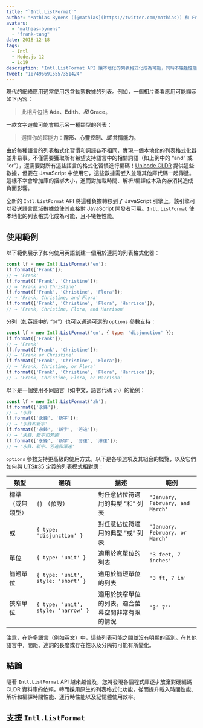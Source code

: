 ```yaml
---
title: "`Intl.ListFormat`"
author: "Mathias Bynens ([@mathias](https://twitter.com/mathias)) 和 Frank Yung-Fong Tang"
avatars:
  - "mathias-bynens"
  - "frank-tang"
date: 2018-12-18
tags:
  - Intl
  - Node.js 12
  - io19
description: "Intl.ListFormat API 讓本地化的列表格式化成為可能，同時不犧牲性能。"
tweet: "1074966915557351424"
---
```

現代的網絡應用通常使用包含動態數據的列表。例如，一個相片查看應用可能顯示如下內容：

> 此相片包括 **Ada、Edith、_和_ Grace**。

一款文字遊戲可能會顯示另一種類型的列表：

> 選擇你的超能力：**隱形、心靈控制、_或_ 共情能力**。

由於每種語言的列表格式化習慣和詞語各不相同，實現一個本地化的列表格式化器並非易事。不僅需要獲取所有希望支持語言中的相關詞語（如上例中的 “and” 或 “or”），還需要對所有這些語言的格式化習慣進行編碼！[Unicode CLDR](http://cldr.unicode.org/translation/lists) 提供這些數據，但要在 JavaScript 中使用它，這些數據需嵌入並隨其他庫代碼一起傳遞。這樣不幸會增加庫的捆綁大小，進而對加載時間、解析/編譯成本及內存消耗造成負面影響。

<!--truncate-->
全新的 `Intl.ListFormat` API 將這種負擔轉移到了 JavaScript 引擎上，該引擎可以發送語言區域數據並使其直接對 JavaScript 開發者可用。`Intl.ListFormat` 使本地化的列表格式化成為可能，且不犧牲性能。

## 使用範例

以下範例展示了如何使用英語創建一個用於連詞的列表格式化器：

```js
const lf = new Intl.ListFormat('en');
lf.format(['Frank']);
// → 'Frank'
lf.format(['Frank', 'Christine']);
// → 'Frank and Christine'
lf.format(['Frank', 'Christine', 'Flora']);
// → 'Frank, Christine, and Flora'
lf.format(['Frank', 'Christine', 'Flora', 'Harrison']);
// → 'Frank, Christine, Flora, and Harrison'
```

分列（如英語中的 “or”）也可以通過可選的 `options` 參數支持：

```js
const lf = new Intl.ListFormat('en', { type: 'disjunction' });
lf.format(['Frank']);
// → 'Frank'
lf.format(['Frank', 'Christine']);
// → 'Frank or Christine'
lf.format(['Frank', 'Christine', 'Flora']);
// → 'Frank, Christine, or Flora'
lf.format(['Frank', 'Christine', 'Flora', 'Harrison']);
// → 'Frank, Christine, Flora, or Harrison'
```

以下是一個使用不同語言（如中文，語言代碼 `zh`）的範例：

```js
const lf = new Intl.ListFormat('zh');
lf.format(['永鋒']);
// → '永鋒'
lf.format(['永鋒', '新宇']);
// → '永鋒和新宇'
lf.format(['永鋒', '新宇', '芳遠']);
// → '永鋒、新宇和芳遠'
lf.format(['永鋒', '新宇', '芳遠', '澤遠']);
// → '永鋒、新宇、芳遠和澤遠'
```

`options` 參數支持更高級的使用方式。以下是各項選項及其組合的概覽，以及它們如何與 [UTS#35](https://unicode.org/reports/tr35/tr35-general.html#ListPatterns) 定義的列表模式相對應：


| 類型                  | 選項                                   | 描述                                                                                     | 範例                  |
| --------------------- | ----------------------------------------- | ----------------------------------------------------------------------------------------------- | -------------------------------- |
| 標準（或無類型）        | `{}` （預設）                            | 對任意佔位符適用的典型 “和” 列表                                                             | `'January, February, and March'` |
| 或                    | `{ type: 'disjunction' }`                 | 對任意佔位符適用的典型 “或” 列表                                                             | `'January, February, or March'`  |
| 單位                  | `{ type: 'unit' }`                        | 適用於寬單位的列表                                                                  | `'3 feet, 7 inches'`             |
| 簡短單位              | `{ type: 'unit', style: 'short' }`        | 適用於簡短單位的列表                                                                 | `'3 ft, 7 in'`                   |
| 狹窄單位              | `{ type: 'unit', style: 'narrow' }`       | 適用於狹窄單位的列表，適合螢幕空間非常有限的情況                     | `'3′ 7″'`                        |


注意，在許多語言（例如英文）中，這些列表可能之間並沒有明顯的區別。在其他語言中，間距、連詞的長度或存在性以及分隔符可能有所變化。

## 結論

隨著 `Intl.ListFormat` API 越來越普及，您將發現各個程式庫逐步放棄對硬編碼 CLDR 資料庫的依賴，轉而採用原生的列表格式化功能，從而提升載入時間性能、解析和編譯時間性能、運行時性能以及記憶體使用效率。

## 支援 `Intl.ListFormat`

<feature-support chrome="72 /blog/v8-release-72#intl.listformat"
                 firefox="no"
                 safari="no"
                 nodejs="12 https://twitter.com/mathias/status/1120700101637353473"
                 babel="no"></feature-support>
